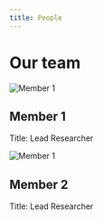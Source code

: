 ```yaml
---
title: People
---
```


<link rel="stylesheet" href="/pages/people.module.css" />

<div class="team-container">
  <h1>Our team</h1>

  <div class="teamGrid">
    <div class="teamMember">
      <img src="/img/photo.jpeg" alt="Member 1" class="teamPhoto"/>
      <h2>Member 1</h2>
      <p>Title: Lead Researcher</p>
    </div>
    <div class="teamMember">
         <img src="/img/photo.jpeg" alt="Member 1" class="teamPhoto"/>
      <h2>Member 2</h2>
      <p>Title: Lead Researcher</p>
  </div>
</div>
</div>
